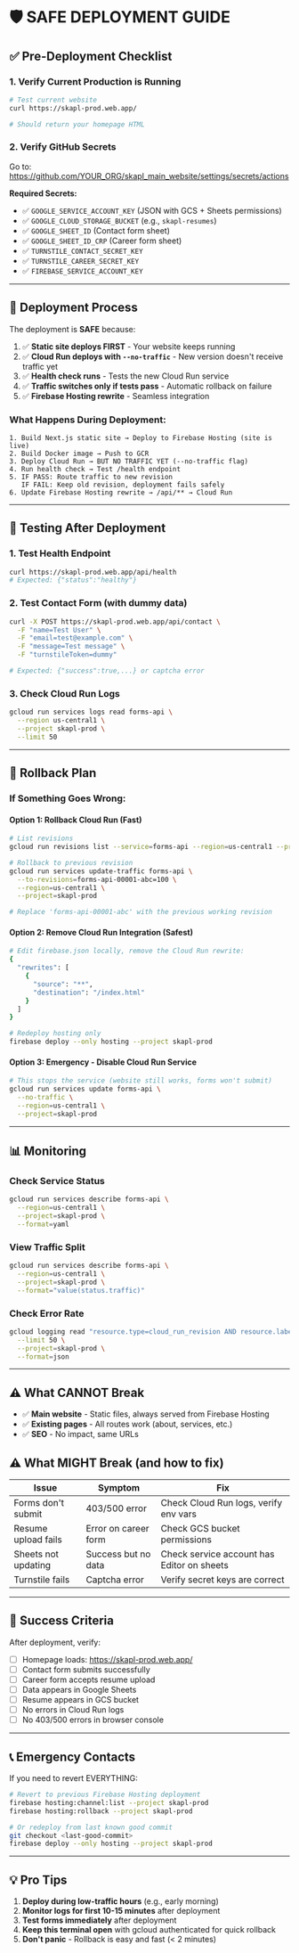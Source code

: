 # 🛡️ SAFE DEPLOYMENT GUIDE

## ✅ Pre-Deployment Checklist

### 1. Verify Current Production is Running
```bash
# Test current website
curl https://skapl-prod.web.app/

# Should return your homepage HTML
```

### 2. Verify GitHub Secrets
Go to: https://github.com/YOUR_ORG/skapl_main_website/settings/secrets/actions

**Required Secrets:**
- ✅ `GOOGLE_SERVICE_ACCOUNT_KEY` (JSON with GCS + Sheets permissions)
- ✅ `GOOGLE_CLOUD_STORAGE_BUCKET` (e.g., `skapl-resumes`)
- ✅ `GOOGLE_SHEET_ID` (Contact form sheet)
- ✅ `GOOGLE_SHEET_ID_CRP` (Career form sheet)
- ✅ `TURNSTILE_CONTACT_SECRET_KEY`
- ✅ `TURNSTILE_CAREER_SECRET_KEY`
- ✅ `FIREBASE_SERVICE_ACCOUNT_KEY`

---

## 🚀 Deployment Process

The deployment is **SAFE** because:

1. ✅ **Static site deploys FIRST** - Your website keeps running
2. ✅ **Cloud Run deploys with `--no-traffic`** - New version doesn't receive traffic yet
3. ✅ **Health check runs** - Tests the new Cloud Run service
4. ✅ **Traffic switches only if tests pass** - Automatic rollback on failure
5. ✅ **Firebase Hosting rewrite** - Seamless integration

### What Happens During Deployment:

```
1. Build Next.js static site → Deploy to Firebase Hosting (site is live)
2. Build Docker image → Push to GCR
3. Deploy Cloud Run → BUT NO TRAFFIC YET (--no-traffic flag)
4. Run health check → Test /health endpoint
5. IF PASS: Route traffic to new revision
   IF FAIL: Keep old revision, deployment fails safely
6. Update Firebase Hosting rewrite → /api/** → Cloud Run
```

---

## 🧪 Testing After Deployment

### 1. Test Health Endpoint
```bash
curl https://skapl-prod.web.app/api/health
# Expected: {"status":"healthy"}
```

### 2. Test Contact Form (with dummy data)
```bash
curl -X POST https://skapl-prod.web.app/api/contact \
  -F "name=Test User" \
  -F "email=test@example.com" \
  -F "message=Test message" \
  -F "turnstileToken=dummy"

# Expected: {"success":true,...} or captcha error
```

### 3. Check Cloud Run Logs
```bash
gcloud run services logs read forms-api \
  --region us-central1 \
  --project skapl-prod \
  --limit 50
```

---

## 🔄 Rollback Plan

### If Something Goes Wrong:

#### Option 1: Rollback Cloud Run (Fast)
```bash
# List revisions
gcloud run revisions list --service=forms-api --region=us-central1 --project=skapl-prod

# Rollback to previous revision
gcloud run services update-traffic forms-api \
  --to-revisions=forms-api-00001-abc=100 \
  --region=us-central1 \
  --project=skapl-prod

# Replace 'forms-api-00001-abc' with the previous working revision
```

#### Option 2: Remove Cloud Run Integration (Safest)
```bash
# Edit firebase.json locally, remove the Cloud Run rewrite:
{
  "rewrites": [
    {
      "source": "**",
      "destination": "/index.html"
    }
  ]
}

# Redeploy hosting only
firebase deploy --only hosting --project skapl-prod
```

#### Option 3: Emergency - Disable Cloud Run Service
```bash
# This stops the service (website still works, forms won't submit)
gcloud run services update forms-api \
  --no-traffic \
  --region=us-central1 \
  --project=skapl-prod
```

---

## 📊 Monitoring

### Check Service Status
```bash
gcloud run services describe forms-api \
  --region=us-central1 \
  --project=skapl-prod \
  --format=yaml
```

### View Traffic Split
```bash
gcloud run services describe forms-api \
  --region=us-central1 \
  --project=skapl-prod \
  --format="value(status.traffic)"
```

### Check Error Rate
```bash
gcloud logging read "resource.type=cloud_run_revision AND resource.labels.service_name=forms-api AND severity>=ERROR" \
  --limit 50 \
  --project=skapl-prod \
  --format=json
```

---

## ⚠️ What CANNOT Break

- ✅ **Main website** - Static files, always served from Firebase Hosting
- ✅ **Existing pages** - All routes work (about, services, etc.)
- ✅ **SEO** - No impact, same URLs

## ⚠️ What MIGHT Break (and how to fix)

| Issue | Symptom | Fix |
|-------|---------|-----|
| Forms don't submit | 403/500 error | Check Cloud Run logs, verify env vars |
| Resume upload fails | Error on career form | Check GCS bucket permissions |
| Sheets not updating | Success but no data | Check service account has Editor on sheets |
| Turnstile fails | Captcha error | Verify secret keys are correct |

---

## 🎯 Success Criteria

After deployment, verify:

- [ ] Homepage loads: https://skapl-prod.web.app/
- [ ] Contact form submits successfully
- [ ] Career form accepts resume upload
- [ ] Data appears in Google Sheets
- [ ] Resume appears in GCS bucket
- [ ] No errors in Cloud Run logs
- [ ] No 403/500 errors in browser console

---

## 📞 Emergency Contacts

If you need to revert EVERYTHING:

```bash
# Revert to previous Firebase Hosting deployment
firebase hosting:channel:list --project skapl-prod
firebase hosting:rollback --project skapl-prod

# Or redeploy from last known good commit
git checkout <last-good-commit>
firebase deploy --only hosting --project skapl-prod
```

---

## 💡 Pro Tips

1. **Deploy during low-traffic hours** (e.g., early morning)
2. **Monitor logs for first 10-15 minutes** after deployment
3. **Test forms immediately** after deployment
4. **Keep this terminal open** with gcloud authenticated for quick rollback
5. **Don't panic** - Rollback is easy and fast (< 2 minutes)

